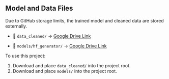 ## Model and Data Files

Due to GitHub storage limits, the trained model and cleaned data are stored externally.

- 📁 `data_cleaned/` → [Google Drive Link](https://drive.google.com/drive/folders/16LSCgaqAyaPwiusoGxKFRjYGrfjwNXE3?usp=drive_link)

- 📁 `models/hf_generator/` → [Google Drive Link](https://drive.google.com/drive/folders/16LSCgaqAyaPwiusoGxKFRjYGrfjwNXE3?usp=drive_link)


To use this project:
1. Download and place `data_cleaned/` into the project root.
2. Download and place `models/` into the project root.
